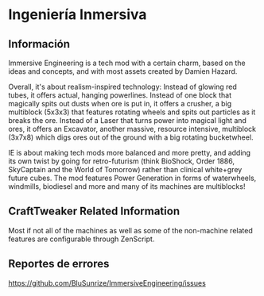 # Ingeniería Inmersiva

## Información

Immersive Engineering is a tech mod with a certain charm, based on the ideas and concepts, and with most assets created by Damien Hazard.

Overall, it's about realism-inspired technology: Instead of glowing red tubes, it offers actual, hanging powerlines. Instead of one block that magically spits out dusts when ore is put in, it offers a crusher, a big multiblock (5x3x3) that features rotating wheels and spits out particles as it breaks the ore. Instead of a Laser that turns power into magical light and ores, it offers an Excavator, another massive, resource intensive, multiblock (3x7x8) which digs ores out of the ground with a big rotating bucketwheel.

IE is about making tech mods more balanced and more pretty, and adding its own twist by going for retro-futurism (think BioShock, Order 1886, SkyCaptain and the World of Tomorrow) rather than clinical white+grey future cubes. The mod features Power Generation in forms of waterwheels, windmills, biodiesel and more and many of its machines are multiblocks!

## CraftTweaker Related Information

Most if not all of the machines as well as some of the non-machine related features are configurable through ZenScript.

## Reportes de errores

https://github.com/BluSunrize/ImmersiveEngineering/issues